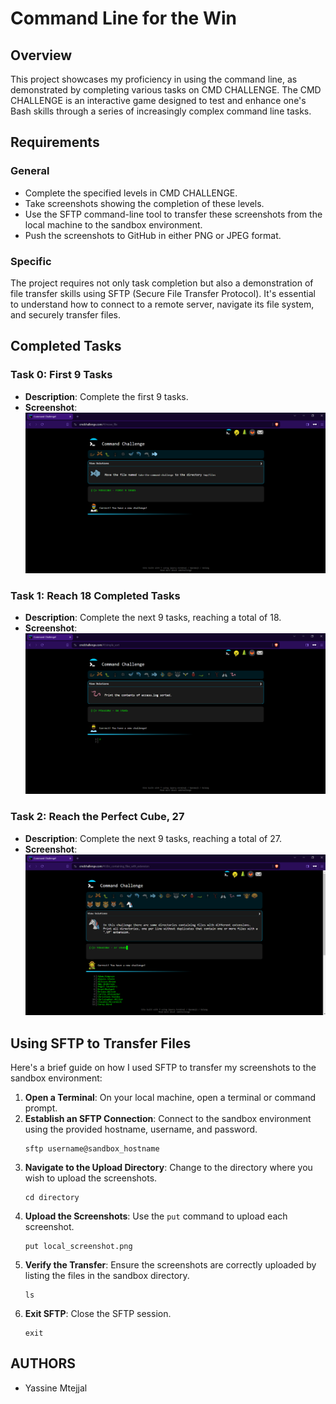 # Command Line for the Win

## Overview

This project showcases my proficiency in using the command line, as demonstrated by completing various tasks on CMD CHALLENGE. The CMD CHALLENGE is an interactive game designed to test and enhance one's Bash skills through a series of increasingly complex command line tasks.

## Requirements

### General

- Complete the specified levels in CMD CHALLENGE.
- Take screenshots showing the completion of these levels.
- Use the SFTP command-line tool to transfer these screenshots from the local machine to the sandbox environment.
- Push the screenshots to GitHub in either PNG or JPEG format.

### Specific

The project requires not only task completion but also a demonstration of file transfer skills using SFTP (Secure File Transfer Protocol). It's essential to understand how to connect to a remote server, navigate its file system, and securely transfer files.

## Completed Tasks

### Task 0: First 9 Tasks

- **Description**: Complete the first 9 tasks.
- **Screenshot**: ![First 9 Tasks](0-first_9_tasks.png)

### Task 1: Reach 18 Completed Tasks

- **Description**: Complete the next 9 tasks, reaching a total of 18.
- **Screenshot**: ![Next 9 Tasks](1-next_9_tasks.png)

### Task 2: Reach the Perfect Cube, 27

- **Description**: Complete the next 9 tasks, reaching a total of 27.
- **Screenshot**: ![Next 9 Tasks](2-next_9_tasks.png)

## Using SFTP to Transfer Files

Here's a brief guide on how I used SFTP to transfer my screenshots to the sandbox environment:

1. **Open a Terminal**: On your local machine, open a terminal or command prompt.
2. **Establish an SFTP Connection**: Connect to the sandbox environment using the provided hostname, username, and password.
   ```
   sftp username@sandbox_hostname
   ```
3. **Navigate to the Upload Directory**: Change to the directory where you wish to upload the screenshots.
   ```
   cd directory
   ```
4. **Upload the Screenshots**: Use the `put` command to upload each screenshot.
   ```
   put local_screenshot.png
   ```
5. **Verify the Transfer**: Ensure the screenshots are correctly uploaded by listing the files in the sandbox directory.
   ```
   ls
   ```
6. **Exit SFTP**: Close the SFTP session.
   ```
   exit
   ```

## AUTHORS
- Yassine Mtejjal
